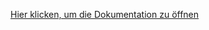 [Hier klicken, um die Dokumentation zu öffnen](https://htw-projekt-p2p-volltextsuche.github.io/docs/)